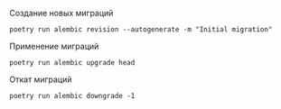 Создание новых миграций

```
poetry run alembic revision --autogenerate -m "Initial migration"
```

Применение миграций

```
poetry run alembic upgrade head
```

Откат миграций

 ```
 poetry run alembic downgrade -1
```
